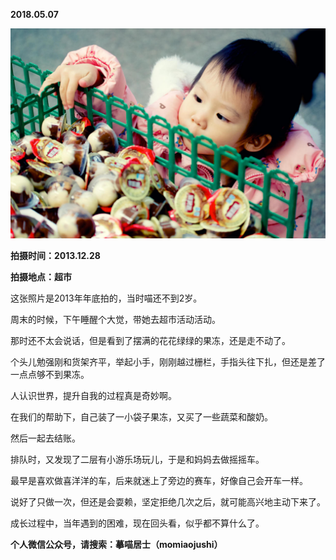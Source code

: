 
          
            
**2018.05.07**



![](img/51001-89b723800cc2b75d.jpg)




**拍摄时间：2013.12.28**

**拍摄地点：超市**

这张照片是2013年年底拍的，当时喵还不到2岁。

周末的时候，下午睡醒个大觉，带她去超市活动活动。

那时还不太会说话，但是看到了摆满的花花绿绿的果冻，还是走不动了。

个头儿勉强刚和货架齐平，举起小手，刚刚越过栅栏，手指头往下扎，但还是差了一点点够不到果冻。

人认识世界，提升自我的过程真是奇妙啊。

在我们的帮助下，自己装了一小袋子果冻，又买了一些蔬菜和酸奶。

然后一起去结账。

排队时，又发现了二层有小游乐场玩儿，于是和妈妈去做摇摇车。

最早是喜欢做喜洋洋的车，后来就迷上了旁边的赛车，好像自己会开车一样。

说好了只做一次，但还是会耍赖，坚定拒绝几次之后，就可能高兴地主动下来了。

成长过程中，当年遇到的困难，现在回头看，似乎都不算什么了。


**个人微信公众号，请搜索：摹喵居士（momiaojushi）**

          
        